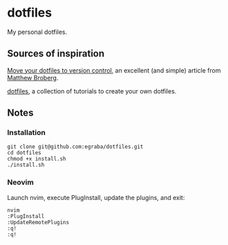 # dotfiles
My personal dotfiles.

## Sources of inspiration
[Move your dotfiles to version control](https://opensource.com/article/19/3/move-your-dotfiles-version-control), 
an excellent (and simple) article from [Matthew Broberg](https://github.com/mbbroberg).

[dotfiles](https://dotfiles.github.io/tutorials/), a collection of tutorials to create your own dotfiles.

## Notes

### Installation
```
git clone git@github.com:egraba/dotfiles.git
cd dotfiles
chmod +x install.sh
./install.sh
```

### Neovim
Launch nvim, execute PlugInstall, update the plugins, and exit:
```
nvim
:PlugInstall
:UpdateRemotePlugins
:q!
:q!
```

